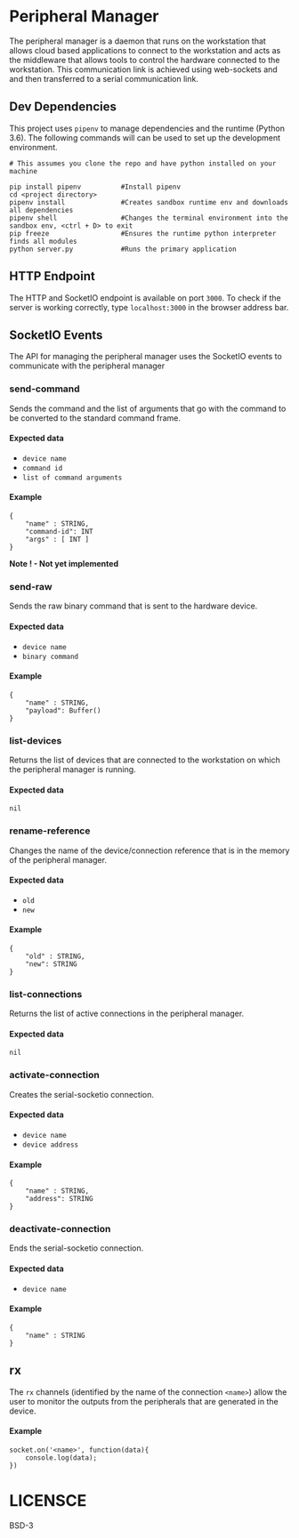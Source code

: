 # Peripheral Manager

The peripheral manager is a daemon that runs on the workstation that allows cloud based applications to connect to the workstation and acts as the middleware that allows tools to control the hardware connected to the workstation. This communication link is achieved using web-sockets and and then transferred to a serial communication link.

## Dev Dependencies

This project uses `pipenv` to manage dependencies and the runtime (Python 3.6). The following commands will can be used to set up the development environment.

```
# This assumes you clone the repo and have python installed on your machine

pip install pipenv          #Install pipenv 
cd <project directory>
pipenv install              #Creates sandbox runtime env and downloads all dependencies
pipenv shell                #Changes the terminal environment into the sandbox env, <ctrl + D> to exit
pip freeze                  #Ensures the runtime python interpreter finds all modules
python server.py            #Runs the primary application
``` 

## HTTP Endpoint

The HTTP and SocketIO endpoint is available on port `3000`. To check if the server is working correctly, type `localhost:3000` in the browser address bar. 

## SocketIO Events

The API for managing the peripheral manager uses the SocketIO events to communicate with the peripheral manager

### send-command

Sends the command and the list of arguments that go with the command to be converted to the standard command frame.

#### Expected data
- `device name`
- `command id`
- `list of command arguments`

#### Example

```
{
    "name" : STRING,
    "command-id": INT
    "args" : [ INT ]
}
```

**Note ! - Not yet implemented**

### send-raw

Sends the raw binary command that is sent to the hardware device.

#### Expected data
- `device name`
- `binary command`

#### Example

```
{
    "name" : STRING,
    "payload": Buffer()
}
```

### list-devices

Returns the list of devices that are connected to the workstation on which the peripheral manager is running.

#### Expected data
`nil`

### rename-reference

Changes the name of the device/connection reference that is in the memory of the peripheral manager.

#### Expected data
- `old`
- `new`

#### Example

```
{
    "old" : STRING,
    "new": STRING
}
```

### list-connections

Returns the list of active connections in the peripheral manager.

#### Expected data
`nil`

### activate-connection

Creates the serial-socketio connection.

#### Expected data
- `device name`
- `device address`

#### Example

```
{
    "name" : STRING,
    "address": STRING
}
```

### deactivate-connection

Ends the serial-socketio connection. 

#### Expected data
- `device name`

#### Example

```
{
    "name" : STRING
}
```

## rx

The `rx` channels (identified by the name of the connection `<name>`) allow the user to monitor the outputs from the peripherals that are generated in the device. 

#### Example

```
socket.on('<name>', function(data){
    console.log(data);
})
```

# LICENSCE
BSD-3
